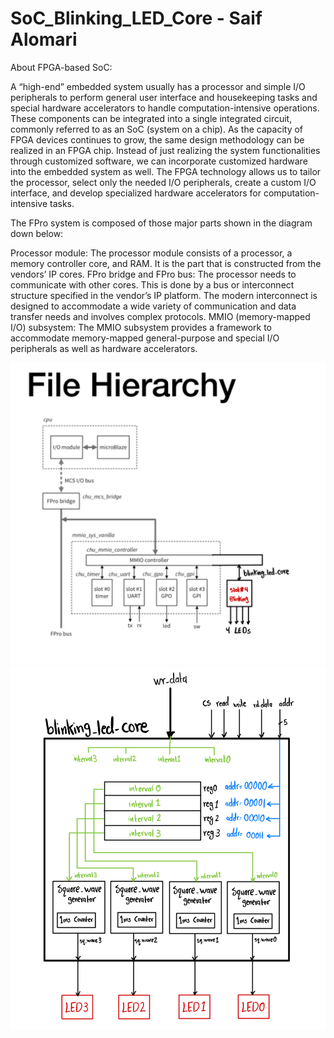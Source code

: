 # SoC_Blinking_LED_Core - Saif Alomari

About FPGA-based SoC:

A “high-end” embedded system usually has a processor and simple I/O peripherals to perform general user interface and housekeeping tasks and special hardware accelerators to handle computation-intensive operations. These components can be integrated into a single integrated circuit, commonly referred to as an SoC (system on a chip). As the capacity of FPGA devices continues to grow, the same design methodology can be realized in an FPGA chip. Instead of just realizing the system functionalities through customized software, we can incorporate customized hardware into the embedded system as well. The FPGA technology allows us to tailor the processor, select only the needed I/O peripherals, create a custom I/O interface, and develop specialized hardware accelerators for computation-intensive tasks.

The FPro system is composed of those major parts shown in the diagram down below:

Processor module: The processor module consists of a processor, a memory controller core, and RAM. It is the part that is constructed from the vendors’ IP cores.
FPro bridge and FPro bus: The processor needs to communicate with other cores. This is done by a bus or interconnect structure specified in the vendor’s IP platform. The modern interconnect is designed to accommodate a wide variety of communication and data transfer needs and involves complex protocols.
MMIO (memory-mapped I/O) subsystem: The MMIO subsystem provides a framework to accommodate memory-mapped general-purpose and special I/O peripherals as well as hardware accelerators.

<img src='./pictures/file_hierarchy.jpg' width='800'>


<img src='./pictures/blinking_core.jpg' width='800'>
